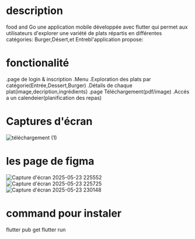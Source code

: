 # description 

food and Go une application mobile développée avec flutter qui permet aux utilisateurs d'explorer une variété de plats répartis en différentes catégories:
Burger,Désert,et Entrebl'application propose:
# fonctionalité
.page de login & inscription
.Menu
.Exploration des plats par catégorie(Entrée,Dessert,Burger)
.Détails de chaque plat(image,decription,ingrédients)
.page Téléchargement(pdf/image)
.Accés a un calendeier(planification des repas)
# Captures d'écran

![téléchargement (1)](https://github.com/user-attachments/assets/d4bd102b-7328-48df-a9c1-0ba101c906ee)
# les page de figma 
![Capture d'écran 2025-05-23 225552](https://github.com/user-attachments/assets/88aab058-453a-4194-bb0c-442093ff8940)
![Capture d'écran 2025-05-23 225725](https://github.com/user-attachments/assets/4c6dabde-8c31-4327-9364-e8d608c817b6)
![Capture d'écran 2025-05-23 230148](https://github.com/user-attachments/assets/a68336f5-67fc-41fe-9697-1c88536b50c2)

# command pour instaler
flutter pub get
flutter run 







